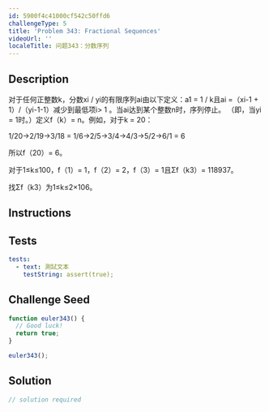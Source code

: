 ```yaml
---
id: 5900f4c41000cf542c50ffd6
challengeType: 5
title: 'Problem 343: Fractional Sequences'
videoUrl: ''
localeTitle: 问题343：分数序列
---
```


## Description
<section id="description">对于任何正整数k，分数xi / yi的有限序列ai由以下定义：a1 = 1 / k且ai =（xi-1 + 1）/（yi-1-1）减少到最低项i&gt; 1 。当ai达到某个整数n时，序列停止。 （即，当yi = 1时。）定义f（k）= n。例如，对于k = 20： <p> 1/20→2/19→3/18 = 1/6→2/5→3/4→4/3→5/2→6/1 = 6 </p><p>所以f（20）= 6。 </p><p>对于1≤k≤100，f（1）= 1，f（2）= 2，f（3）= 1且Σf（k3）= 118937。 </p><p>找Σf（k3）为1≤k≤2×106。 </p></section>

## Instructions
<section id="instructions">
</section>

## Tests
<section id='tests'>

```yml
tests:
  - text: 測試文本
    testString: assert(true);

```

</section>

## Challenge Seed
<section id='challengeSeed'>

<div id='js-seed'>

```js
function euler343() {
  // Good luck!
  return true;
}

euler343();

```

</div>



</section>

## Solution
<section id='solution'>

```js
// solution required
```
</section>
